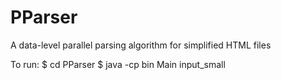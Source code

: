 PParser
=======

A data-level parallel parsing algorithm for simplified HTML files

To run: 
$ cd PParser
$ java -cp bin Main input_small
